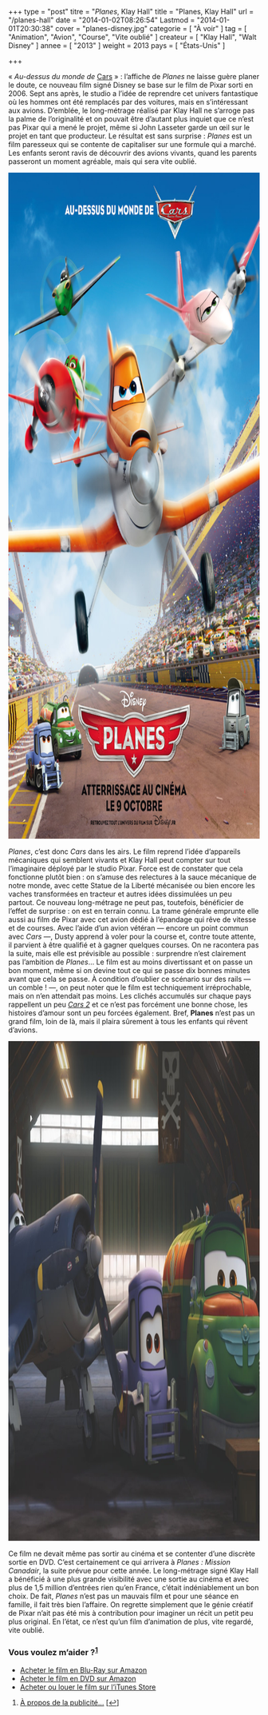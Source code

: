 +++
type = "post"
titre = "<em>Planes</em>, Klay Hall"
title = "Planes, Klay Hall"
url = "/planes-hall"
date = "2014-01-02T08:26:54"
Lastmod = "2014-01-01T20:30:38"
cover = "planes-disney.jpg"
categorie = [ "À voir" ]
tag = [ "Animation", "Avion", "Course", "Vite oublié" ]
createur = [ "Klay Hall", "Walt Disney" ]
annee = [ "2013" ]
weight = 2013
pays = [ "États-Unis" ]

+++

<p>« <em>Au-dessus du monde de</em> <a href="http://voiretmanger.fr/cars-pixar/" title="Cars, John Lasseter">Cars</a> » : l’affiche de <em>Planes</em> ne laisse guère planer le doute, ce nouveau film signé Disney se base sur le film de Pixar sorti en 2006. Sept ans après, le studio a l’idée de reprendre cet univers fantastique où les hommes ont été remplacés par des voitures, mais en s’intéressant aux avions. D’emblée, le long-métrage réalisé par Klay Hall ne s’arroge pas la palme de l’originalité et on pouvait être d’autant plus inquiet que ce n’est pas Pixar qui a mené le projet, même si John Lasseter garde un œil sur le projet en tant que producteur. Le résultat est sans surprise : <em>Planes</em> est un film paresseux qui se contente de capitaliser sur une formule qui a marché. Les enfants seront ravis de découvrir des avions vivants, quand les parents passeront un moment agréable, mais qui sera vite oublié.</p>
<div style="text-align:center;"><a href="http://www.allocine.fr/film/fichefilm_gen_cfilm=183447.html"><img class="aligncenter" src="planes-disney-hall.jpg" alt="Planes disney hall" title="planes-disney-hall.jpg" width="1000" height="1333" /></a></div>
<p><em>Planes</em>, c’est donc <em>Cars</em> dans les airs. Le film reprend l’idée d’appareils mécaniques qui semblent vivants et Klay Hall peut compter sur tout l’imaginaire déployé par le studio Pixar. Force est de constater que cela fonctionne plutôt bien : on s’amuse des relectures à la sauce mécanique de notre monde, avec cette Statue de la Liberté mécanisée ou bien encore les vaches transformées en tracteur et autres idées dissimulées un peu partout. Ce nouveau long-métrage ne peut pas, toutefois, bénéficier de l’effet de surprise : on est en terrain connu. La trame générale emprunte elle aussi au film de Pixar avec cet avion dédié à l’épandage qui rêve de vitesse et de courses. Avec l’aide d’un avion vétéran — encore un point commun avec <em>Cars</em> —, Dusty apprend à voler pour la course et, contre toute attente, il parvient à être qualifié et à gagner quelques courses. On ne racontera pas la suite, mais elle est prévisible au possible : surprendre n’est clairement pas l’ambition de <em>Planes</em>… Le film est au moins divertissant et on passe un bon moment, même si on devine tout ce qui se passe dix bonnes minutes avant que cela se passe. À condition d’oublier ce scénario sur des rails — un comble ! —, on peut noter que le film est techniquement irréprochable, mais on n’en attendait pas moins. Les clichés accumulés sur chaque pays rappellent un peu <a href="http://voiretmanger.fr/cars-2-pixar/" title="Cars 2, Pixar"><em>Cars 2</em></a> et ce n’est pas forcément une bonne chose, les histoires d’amour sont un peu forcées également. Bref, <strong>Planes</strong> n’est pas un grand film, loin de là, mais il plaira sûrement à tous les enfants qui rêvent d’avions.</p>
<div style="text-align:center;"><img class="aligncenter" src="planes-hall-disney.jpg" alt="Planes hall disney" title="planes-hall-disney.jpg" width="1500" height="1000" /></div>
<p>Ce film ne devait même pas sortir au cinéma et se contenter d’une discrète sortie en DVD. C’est certainement ce qui arrivera à <em>Planes : Mission Canadair</em>, la suite prévue pour cette année. Le long-métrage signé Klay Hall a bénéficié à une plus grande visibilité avec une sortie au cinéma et avec plus de 1,5 million d’entrées rien qu’en France, c’était indéniablement un bon choix. De fait, <em>Planes</em> n’est pas un mauvais film et pour une séance en famille, il fait très bien l’affaire. On regrette simplement que le génie créatif de Pixar n’ait pas été mis à contribution pour imaginer un récit un petit peu plus original. En l’état, ce n’est qu’un film d’animation de plus, vite regardé, vite oublié. </p>
<div class="amazon">
<h3>Vous voulez m’aider ?<sup><a href="#footnote_0_10864" id="identifier_0_10864" class="footnote-link footnote-identifier-link" title="&Agrave; propos de la publicit&eacute;&hellip;">1</a></sup></h3>
<ul>
<li><a href="http://www.amazon.fr/gp/product/B00D13OD9W/ref=as_li_ss_tl?ie=UTF8&tag=leblogdenic07-21&linkCode=as2&camp=1642&creative=19458&creativeASIN=B00D13OD9W">Acheter le film en Blu-Ray sur Amazon</a></li>
<li><a href="http://www.amazon.fr/gp/product/B00D13OCDE/ref=as_li_ss_tl?ie=UTF8&tag=leblogdenic07-21&linkCode=as2&camp=1642&creative=19458&creativeASIN=B00D13OCDE">Acheter le film en DVD sur Amazon</a></li>
<li><a href="https://itunes.apple.com/fr/movie/planes/id767108130">Acheter ou louer le film sur l’iTunes Store</a></li>
</ul>
</div>
<ol class="footnotes"><li id="footnote_0_10864" class="footnote"><a href="http://voiretmanger.fr/soutien/">À propos de la publicité…</a> [<a href="#identifier_0_10864" class="footnote-link footnote-back-link">&#8617;</a>]</li></ol>
